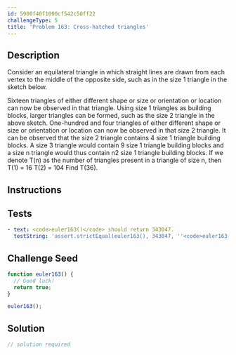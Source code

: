 ```yaml
---
id: 5900f40f1000cf542c50ff22
challengeType: 5
title: 'Problem 163: Cross-hatched triangles'
---
```


## Description
<section id='description'>
Consider an equilateral triangle in which straight lines are drawn from each vertex to the middle of the opposite side, such as in the size 1 triangle in the sketch below.

Sixteen triangles of either different shape or size or orientation or location can now be observed in that triangle. Using size 1 triangles as building blocks, larger triangles can be formed, such as the size 2 triangle in the above sketch. One-hundred and four triangles of either different shape or size or orientation or location can now be observed in that size 2 triangle.
It can be observed that the size 2 triangle contains 4 size 1 triangle building blocks. A size 3 triangle would contain 9 size 1 triangle building blocks and a size n triangle would thus contain n2 size 1 triangle building blocks.
If we denote T(n) as the number of triangles present in a triangle of size n, then
T(1) = 16
T(2) = 104
Find T(36).
</section>

## Instructions
<section id='instructions'>

</section>

## Tests
<section id='tests'>

```yml
- text: <code>euler163()</code> should return 343047.
  testString: 'assert.strictEqual(euler163(), 343047, ''<code>euler163()</code> should return 343047.'');'

```

</section>

## Challenge Seed
<section id='challengeSeed'>

<div id='js-seed'>

```js
function euler163() {
  // Good luck!
  return true;
}

euler163();
```

</div>



</section>

## Solution
<section id='solution'>

```js
// solution required
```
</section>
